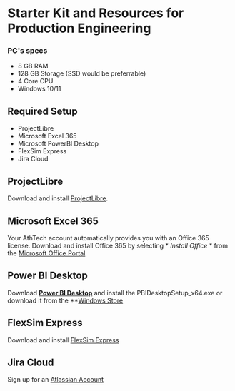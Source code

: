 # Starter Kit and Resources for Production Engineering

### PC's specs
* 8 GB RAM
* 128 GB Storage (SSD would be preferrable)
* 4 Core CPU
* Windows 10/11

## Required Setup

- ProjectLibre
- Microsoft Excel 365
- Microsoft PowerBI Desktop
- FlexSim Express
- Jira Cloud

## ProjectLibre
Download and install [ProjectLibre](https://sourceforge.net/projects/projectlibre/).

## Microsoft Excel 365
Your AthTech account automatically provides you with an Office 365 license. 
Download and install Office 365 by selecting * *Install Office* * from the [Microsoft Office Portal](https://www.office.com/?auth=2)

## Power BI Desktop
Download **[Power BI Desktop](https://powerbi.microsoft.com/en-us/desktop/)** and install the PBIDesktopSetup_x64.exe 
or download it from the **[Windows Store](https://www.microsoft.com/en-us/p/power-bi-desktop/9ntxr16hnw1t#activetab=pivot:overviewtab)

## FlexSim Express
Download and install [FlexSim Express](https://account.flexsim.com/flexsim-express/)

## Jira Cloud
Sign up for an [Atlassian Account](https://www.atlassian.com/try/cloud/signup?bundle=jira-software&edition=free)
